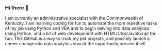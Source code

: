### Hi there 👋

I am currently an administrative specialist with the Commonwealth of Kentucky. I am learning coding for fun to automate the more repetitive tasks of my job using Python and VBA and to begin delving into data analytics using Python, and a bit of web development with HTML/CSS/JavaScript for fun. This GitHub is a way to track my pet projects, and possibly launch a career change into data analytics should the opportunity present itself.
 

<!--
**KenA99/KenA99** is a ✨ _special_ ✨ repository because its `README.md` (this file) appears on your GitHub profile.

Here are some ideas to get you started:

- 🔭 I’m currently working on ...
- 🌱 I’m currently learning ...
- 👯 I’m looking to collaborate on ...
- 🤔 I’m looking for help with ...
- 💬 Ask me about ...
- 📫 How to reach me: ...
- 😄 Pronouns: ...
- ⚡ Fun fact: ...
-->
